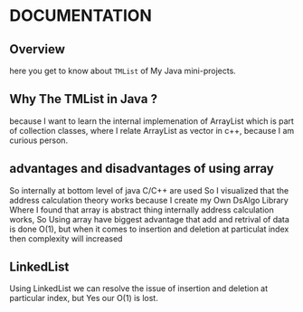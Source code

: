 #	DOCUMENTATION

## Overview
here you get to know about `TMList` of My Java mini-projects.

## Why The TMList in Java ?
because I want to learn the internal implemenation of ArrayList which is part of collection classes, where I relate ArrayList as vector in c++, because I am curious person.

## advantages and disadvantages of using array
So internally at bottom level of java C/C++ are  used So I visualized that the address calculation theory works because I create my Own DsAlgo Library Where I found that array is abstract thing internally address calculation works,
So Using array have biggest advantage that add and retrival of data is done O(1), but when it comes to insertion and deletion at particulat index then complexity will increased

## LinkedList
Using LinkedList we can resolve the issue of insertion and deletion at particular index, but Yes our O(1) is lost.